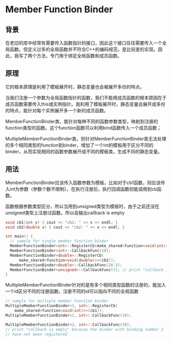 # Member Function Binder

## 背景

在老旧的库中经常有需要传入函数指针的接口，因此这个接口往往需要传入一个全局函数。但定义过多的全局函数并不符合C++的编码规范，是比较差的实现。因此，我写了两个方法，专门用于绑定全局函数和成员函数。

## 原理

它的根本原理是利用了模板展开时，静态变量也会被展开多份的特点。

当我们注册一个参数为全局函数指针的函数，我们不能用成员函数的根本原因在于成员函数需要传入this或实例指针。我利用了模板展开时，静态变量会展开成多份的特点，能针对每个实例展开多一个新的成员函数。

MemberFunctionBinder类，能针对每种不同的函数参数类型，映射到注册的function类型的函数。这个function函数可以利用bind函数传入一个成员函数；

MultipleMemberFunctionBinder类，则针对MemberFunctionBinder类无法处理的多个相同类型的function到binder，增加了一个int的模板用于区分不同的binder，从而实现相同的函数参数展开成不同的模板类，生成不同的静态变量。

## 用法

MemberFunctionBinder应该传入函数参数为模板，比如对于cb1函数，则应该传入int为参数（参数个数不限制）。在执行注册后，执行回调函数则能调用到cb函数。

函数根据参数类型区分，所以当用到unsigned类型为模板时，由于之前还没在unsigned类型上注册过函数。所以会输出callback is empty

```cpp
void cb1(int v) { cout << "cb1: " << v << endl; }
void cb2(double v) { cout << "cb2: " << v << endl; }

int main() {
  // sample for single member function binder
  MemberFunctionBinder<int>::RegisterCb(make_shared<function<void(int)>>(cb1));
  MemberFunctionBinder<int>::CallbackFunc(10);
  MemberFunctionBinder<double>::RegisterCb(
      make_shared<function<void(double)>>(cb2));
  MemberFunctionBinder<double>::CallbackFunc(20.5);
  MemberFunctionBinder<unsigned>::CallbackFunc(1); // print "callback is empty"
}
```

MultipleMemberFunctionBinder针对的是有多个相同类型函数的注册的，能加入一个id区分不同的注册函数。注册不同的id可以指向不同的全局函数

```c++
// sample for multiple member function binder
MultipleMemberFunctionBinder<1, int>::RegisterCb(
    make_shared<function<void(int)>>(cb1));
MultipleMemberFunctionBinder<1, int>::CallbackFunc(10);

MultipleMemberFunctionBinder<2, int>::CallbackFunc(30);
// print "callback is empty" because the binder with binding number 2
// have not been registered
```